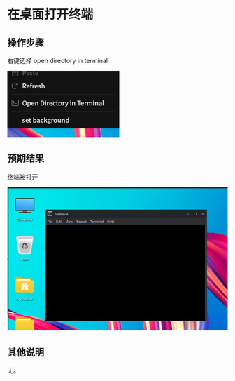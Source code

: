 # 在桌面打开终端

## 操作步骤
右键选择 open directory in terminal

![file:在桌面打开终端-1](./img/在桌面打开终端-1.png)

## 预期结果
终端被打开

![file:在桌面打开终端-2](./img/在桌面打开终端-2.png)


## 其他说明

无。

